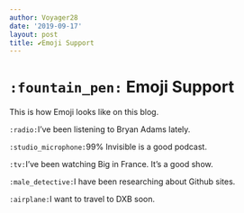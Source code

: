 ```yaml
---
author: Voyager28
date: '2019-09-17'
layout: post
title: ✔️Emoji Support
---
```


# `:fountain_pen:` Emoji Support



This is how Emoji looks like on this blog. 

`:radio:`I’ve been listening to Bryan Adams lately. 

`:studio_microphone:`99% Invisible is a good podcast. 

`:tv:`I’ve been watching Big in France. It’s a good show. 

`:male_detective:`I have been researching about Github sites.

`:airplane:`I want to travel to DXB soon. 